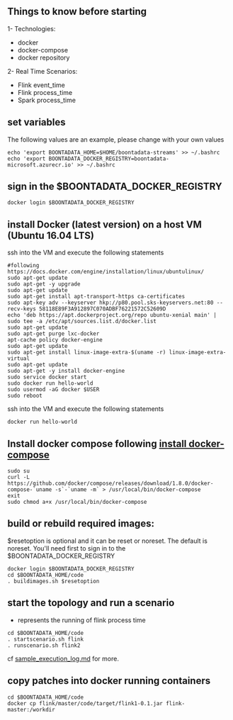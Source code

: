 ## Things to know before starting
1- Technologies:
  * docker
  * docker-compose
  * docker repository

2- Real Time Scenarios: 
  * Flink event_time
  * Flink process_time
  * Spark process_time



## set variables
The following values are an example, please change with your own values
```
echo 'export BOONTADATA_HOME=$HOME/boontadata-streams' >> ~/.bashrc
echo 'export BOONTADATA_DOCKER_REGISTRY=boontadata-microsoft.azurecr.io' >> ~/.bashrc
```

## sign in the $BOONTADATA_DOCKER_REGISTRY
```
docker login $BOONTADATA_DOCKER_REGISTRY 
```

## install Docker (latest version) on a host VM (Ubuntu 16.04 LTS)

ssh into the VM and execute the following statements

```
#following https://docs.docker.com/engine/installation/linux/ubuntulinux/
sudo apt-get update
sudo apt-get -y upgrade
sudo apt-get update
sudo apt-get install apt-transport-https ca-certificates
sudo apt-key adv --keyserver hkp://p80.pool.sks-keyservers.net:80 --recv-keys 58118E89F3A912897C070ADBF76221572C52609D
echo 'deb https://apt.dockerproject.org/repo ubuntu-xenial main' | sudo tee -a /etc/apt/sources.list.d/docker.list
sudo apt-get update
sudo apt-get purge lxc-docker
apt-cache policy docker-engine
sudo apt-get update
sudo apt-get install linux-image-extra-$(uname -r) linux-image-extra-virtual
sudo apt-get update
sudo apt-get -y install docker-engine
sudo service docker start
sudo docker run hello-world
sudo usermod -aG docker $USER
sudo reboot
```
 
ssh into the VM and execute the following statements

```
docker run hello-world
```

## Install docker compose following [install docker-compose](https://docs.docker.com/compose/install/)

```
sudo su
curl -L https://github.com/docker/compose/releases/download/1.8.0/docker-compose-`uname -s`-`uname -m` > /usr/local/bin/docker-compose
exit
sudo chmod a+x /usr/local/bin/docker-compose
```

## build or rebuild required images: 

$resetoption is optional and it can be reset or noreset. The default is noreset.
You'll need first to sign in to the $BOONTADATA_DOCKER_REGISTRY 

```
docker login $BOONTADATA_DOCKER_REGISTRY
cd $BOONTADATA_HOME/code
. buildimages.sh $resetoption
```

## start the topology and run a scenario

- represents the running of flink process time

```
cd $BOONTADATA_HOME/code
. startscenario.sh flink
. runscenario.sh flink2
```

cf [sample_execution_log.md](sample_execution_log.md) for more.

## copy patches into docker running containers

```
cd $BOONTADATA_HOME/code
docker cp flink/master/code/target/flink1-0.1.jar flink-master:/workdir
```



